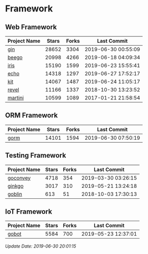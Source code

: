 # Framework

## Web Framework

| Project Name | Stars | Forks | Last Commit |
| ------------ | ----- | ----- | ----------- |
| [gin](https://github.com/gin-gonic/gin) | 28652 | 3304 | 2019-06-30 00:55:09 |
| [beego](https://github.com/astaxie/beego) | 20998 | 4266 | 2019-06-18 04:09:34 |
| [iris](https://github.com/kataras/iris) | 15190 | 1599 | 2019-06-23 15:55:41 |
| [echo](https://github.com/labstack/echo) | 14318 | 1297 | 2019-06-27 17:52:17 |
| [kit](https://github.com/go-kit/kit) | 14067 | 1487 | 2019-06-24 11:05:17 |
| [revel](https://github.com/revel/revel) | 11166 | 1337 | 2018-10-30 13:23:52 |
| [martini](https://github.com/go-martini/martini) | 10599 | 1089 | 2017-01-21 21:58:54 |

## ORM Framework

| Project Name | Stars | Forks | Last Commit |
| ------------ | ----- | ----- | ----------- |
| [gorm](https://github.com/jinzhu/gorm) | 14101 | 1594 | 2019-06-30 07:50:19 |

## Testing Framework

| Project Name | Stars | Forks | Last Commit |
| ------------ | ----- | ----- | ----------- |
| [goconvey](https://github.com/smartystreets/goconvey) | 4718 | 354 | 2019-03-30 03:26:15 |
| [ginkgo](https://github.com/onsi/ginkgo) | 3017 | 310 | 2019-05-21 13:24:18 |
| [goblin](https://github.com/franela/goblin) | 613 | 51 | 2018-10-03 17:30:13 |

## IoT Framework

| Project Name | Stars | Forks | Last Commit |
| ------------ | ----- | ----- | ----------- |
| [gobot](https://github.com/hybridgroup/gobot) | 5584 | 700 | 2019-05-23 12:37:01 |

*Update Date: 2019-06-30 20:01:15*